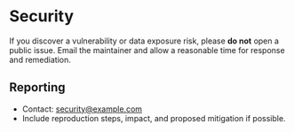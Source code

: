 # Security
If you discover a vulnerability or data exposure risk, please **do not** open a public issue.
Email the maintainer and allow a reasonable time for response and remediation.

## Reporting
- Contact: security@example.com
- Include reproduction steps, impact, and proposed mitigation if possible.
